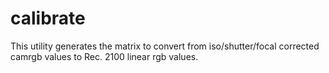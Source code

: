 # calibrate
This utility generates the matrix to convert from iso/shutter/focal corrected camrgb values to Rec. 2100 linear rgb values.
